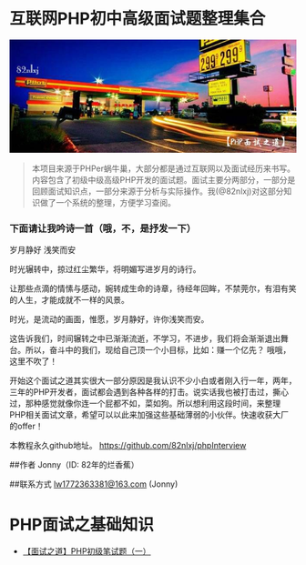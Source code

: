 互联网PHP初中高级面试题整理集合
===================

![【面试之道】PHP初级笔试题](./images/47195a7f53e1317af4a89e60e3bac1.jpg)

>本项目来源于PHPer蜗牛巢，大部分都是通过互联网以及面试经历来书写。内容包含了初级中级高级PHP开发的面试题。面试主要分两部分，一部分是回顾面试知识点，一部分来源于分析与实际操作。我(@82nlxj)对这部分知识做了一个系统的整理，方便学习查阅。

### 下面请让我吟诗一首（哦，不，是抒发一下）

岁月静好  浅笑而安
        
时光辗转中，掠过红尘繁华，将明媚写进岁月的诗行。

让那些点滴的情愫与感动，婉转成生命的诗章，待经年回眸，不禁莞尔，有泪有笑的人生，才能成就不一样的风景。

时光，是流动的画面，惟愿，岁月静好，许你浅笑而安。
        

这告诉我们，时间辗转之中已渐渐流逝，不学习，不进步，我们将会渐渐退出舞台。所以，奋斗中的我们，现给自己顶一个小目标，比如：赚一个亿先？ 哦哦，这里不吹了！

开始这个面试之道其实很大一部分原因是我认识不少小白或者刚入行一年，两年，三年的PHP开发者，面试都会遇到各种各样的打击。说实话我也被打击过，撕心过，那种感觉就像你连一个屁都不如，菜如狗。所以想利用这段时间，来整理PHP相关面试文章，希望可以以此来加强这些基础薄弱的小伙伴。快速收获大厂的offer！

本教程永久github地址。
https://github.com/82nlxj/phpInterview

##作者
Jonny（ID: 82年的烂香蕉） 

##联系方式
lw1772363381@163.com (Jonny)

PHP面试之基础知识
===================
-  [【面试之道】PHP初级笔试题（一）](https://www.phpassn.com/topics/174/interview-approach-php-primary-written-test-questions-1)
